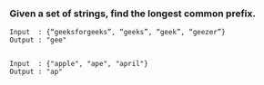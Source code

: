 ### Given a set of strings, find the longest common prefix.
```
Input  : {“geeksforgeeks”, “geeks”, “geek”, “geezer”}
Output : "gee"


Input  : {"apple", "ape", "april"}
Output : "ap"
```
